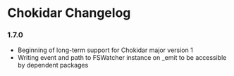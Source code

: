 # Chokidar Changelog

### 1.7.0

* Beginning of long-term support for Chokidar major version 1
* Writing event and path to FSWatcher instance on \_emit to be accessible by dependent packages
